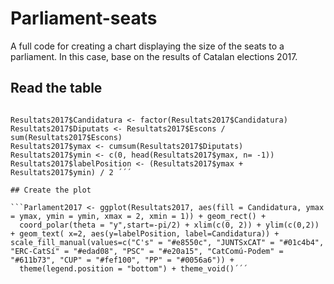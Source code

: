 # Parliament-seats
A full code for creating a chart displaying the size of the seats to a parliament. In this case, base on the results of Catalan elections 2017. 


## Read the table

```Resultats2017 <- read.csv("/Users/beatrizgalvez/Downloads/Resultats_2017.csv", header = TRUE)

Resultats2017$Candidatura <- factor(Resultats2017$Candidatura)
Resultats2017$Diputats <- Resultats2017$Escons / sum(Resultats2017$Escons)
Resultats2017$ymax <- cumsum(Resultats2017$Diputats)
Resultats2017$ymin <- c(0, head(Resultats2017$ymax, n= -1))
Resultats2017$labelPosition <- (Resultats2017$ymax + Resultats2017$ymin) / 2 ´´´

## Create the plot

```Parlament2017 <- ggplot(Resultats2017, aes(fill = Candidatura, ymax = ymax, ymin = ymin, xmax = 2, xmin = 1)) + geom_rect() + 
  coord_polar(theta = "y",start=-pi/2) + xlim(c(0, 2)) + ylim(c(0,2)) + geom_text( x=2, aes(y=labelPosition, label=Candidatura)) +  scale_fill_manual(values=c("C's" = "#e8550c", "JUNTSxCAT" = "#01c4b4", "ERC-CatSí" = "#edad08", "PSC" = "#e20a15", "CatComú-Podem" = "#611b73", "CUP" = "#fef100", "PP" = "#0056a6")) +
  theme(legend.position = "bottom") + theme_void()´´´
